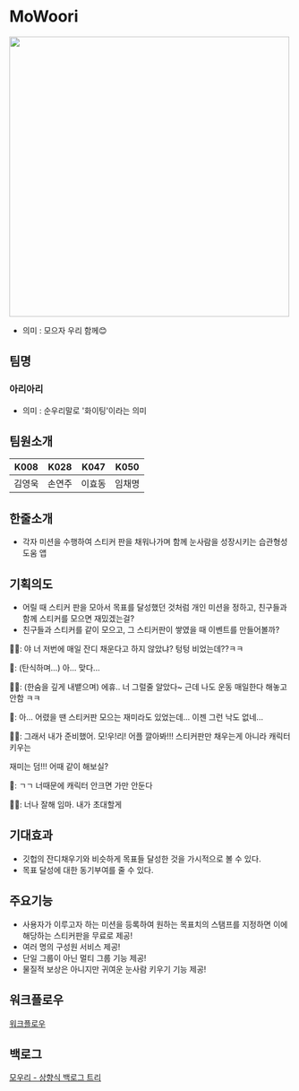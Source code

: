 # MoWoori
<img width="500" src="https://user-images.githubusercontent.com/68374234/139363737-8a1b1dd2-b8e8-436e-bc92-af9d9a993706.png"/>

- 의미 : 모으자 우리 함께😊

## 팀명
### 아리아리
- 의미 : 순우리말로 '화이팅'이라는 의미

## 팀원소개
| K008   | K028   | K047   | K050 |
| :------: | :------: | :------: | :------: | 
| 김영욱 | 손연주  | 이효동 | 임채명 | 

## 한줄소개

- 각자 미션을 수행하여 스티커 판을 채워나가며 함께 눈사람을 성장시키는 습관형성 도움 앱

## 기획의도

- 어릴 때 스티커 판을 모아서 목표를 달성했던 것처럼 개인 미션을 정하고, 친구들과 함께 스티커를 모으면 재밌겠는걸?
- 친구들과 스티커를 같이 모으고, 그 스티커판이 쌓였을 때 이벤트를 만들어볼까?

👩‍🦰: 야 너 저번에 매일 잔디 채운다고 하지 않았냐? 텅텅 비었는데??ㅋㅋ

🧑: (탄식하며...) 아... 맞다...

👩‍🦰: (한숨을 깊게 내뱉으며) 에휴.. 너 그럴줄 알았다~ 근데 나도 운동 매일한다 해놓고 안함 ㅋㅋ

🧑: 아... 어렸을 땐 스티커판 모으는 재미라도 있었는데... 이젠 그런 낙도 없네...

👩‍🦰: 그래서 내가 준비했어. 모!우!리! 어플 깔아봐!!! 스티커판만 채우는게 아니라 캐릭터 키우는 

재미는 덤!!! 어때 같이 해보실?

🧑: ㄱㄱ 너때문에 캐릭터 안크면 가만 안둔다

👩‍🦰: 너나 잘해 임마. 내가 초대할게

## 기대효과

- 깃헙의 잔디채우기와 비슷하게 목표들 달성한 것을 가시적으로 볼 수 있다.
- 목표 달성에 대한 동기부여를 줄 수 있다.

## 주요기능

- 사용자가 이루고자 하는 미션을 등록하여 원하는 목표치의 스탬프를 지정하면 이에 해당하는 스티커판을 무료로 제공!
- 여러 명의 구성원 서비스 제공!
- 단일 그룹이 아닌 멀티 그룹 기능 제공!
- 물질적 보상은 아니지만 귀여운 눈사람 키우기 기능 제공!

## 워크플로우

[워크플로우](https://www.figma.com/embed?embed_host=notion&url=https%3A%2F%2Fwww.figma.com%2Ffile%2FkGkBaEAqH6Ah62vXE2JnK2%2F%25EC%2595%2584%25EB%25A6%25AC%25EC%2595%2584%25EB%25A6%25AC%3Fnode-id%3D139%253A3003)

## 백로그
[모우리 - 상향식 백로그 트리](https://docs.google.com/spreadsheets/d/12GgAvvU_BmO7VFLKGjKBmL5UapToAe868DM-SxD9SJk/edit#gid=0)
